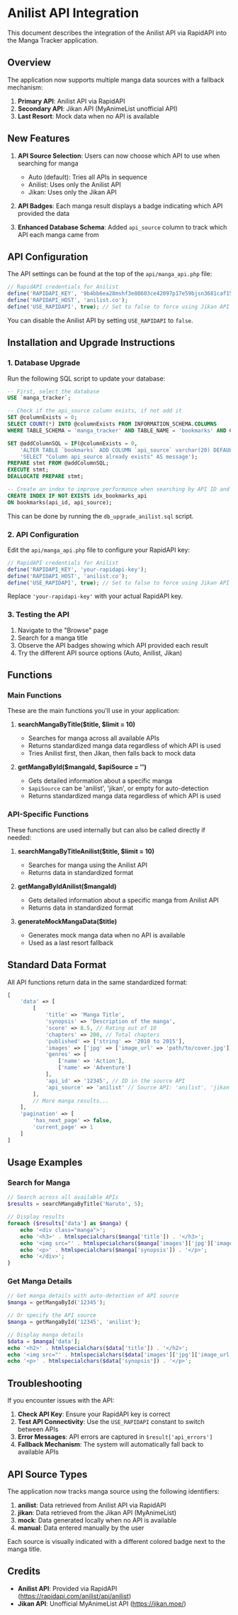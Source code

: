 # Anilist API Integration

This document describes the integration of the Anilist API via RapidAPI into the Manga Tracker application.

## Overview

The application now supports multiple manga data sources with a fallback mechanism:

1. **Primary API**: Anilist API via RapidAPI
2. **Secondary API**: Jikan API (MyAnimeList unofficial API)
3. **Last Resort**: Mock data when no API is available

## New Features

1. **API Source Selection**: Users can now choose which API to use when searching for manga
   - Auto (default): Tries all APIs in sequence
   - Anilist: Uses only the Anilist API
   - Jikan: Uses only the Jikan API

2. **API Badges**: Each manga result displays a badge indicating which API provided the data

3. **Enhanced Database Schema**: Added `api_source` column to track which API each manga came from

## API Configuration

The API settings can be found at the top of the `api/manga_api.php` file:

```php
// RapidAPI credentials for Anilist
define('RAPIDAPI_KEY', '9b4bb6ea28mshf3e80603ce42097p17e59bjsn3681caf15696');
define('RAPIDAPI_HOST', 'anilist.co');
define('USE_RAPIDAPI', true); // Set to false to force using Jikan API
```

You can disable the Anilist API by setting `USE_RAPIDAPI` to `false`.

## Installation and Upgrade Instructions

### 1. Database Upgrade

Run the following SQL script to update your database:

```sql
-- First, select the database
USE `manga_tracker`;

-- Check if the api_source column exists, if not add it
SET @columnExists = 0;
SELECT COUNT(*) INTO @columnExists FROM INFORMATION_SCHEMA.COLUMNS 
WHERE TABLE_SCHEMA = 'manga_tracker' AND TABLE_NAME = 'bookmarks' AND COLUMN_NAME = 'api_source';

SET @addColumnSQL = IF(@columnExists = 0, 
    'ALTER TABLE `bookmarks` ADD COLUMN `api_source` varchar(20) DEFAULT NULL AFTER `api_id`', 
    'SELECT "Column api_source already exists" AS message');
PREPARE stmt FROM @addColumnSQL;
EXECUTE stmt;
DEALLOCATE PREPARE stmt;

-- Create an index to improve performance when searching by API ID and source
CREATE INDEX IF NOT EXISTS idx_bookmarks_api 
ON bookmarks(api_id, api_source);
```

This can be done by running the `db_upgrade_anilist.sql` script.

### 2. API Configuration

Edit the `api/manga_api.php` file to configure your RapidAPI key:

```php
// RapidAPI credentials for Anilist
define('RAPIDAPI_KEY', 'your-rapidapi-key');
define('RAPIDAPI_HOST', 'anilist.co');
define('USE_RAPIDAPI', true); // Set to false to force using Jikan API
```

Replace `'your-rapidapi-key'` with your actual RapidAPI key.

### 3. Testing the API

1. Navigate to the "Browse" page
2. Search for a manga title
3. Observe the API badges showing which API provided each result
4. Try the different API source options (Auto, Anilist, Jikan)

## Functions

### Main Functions

These are the main functions you'll use in your application:

1. **searchMangaByTitle($title, $limit = 10)**
   - Searches for manga across all available APIs
   - Returns standardized manga data regardless of which API is used
   - Tries Anilist first, then Jikan, then falls back to mock data

2. **getMangaById($mangaId, $apiSource = '')**
   - Gets detailed information about a specific manga
   - `$apiSource` can be 'anilist', 'jikan', or empty for auto-detection
   - Returns standardized manga data regardless of which API is used

### API-Specific Functions

These functions are used internally but can also be called directly if needed:

1. **searchMangaByTitleAnilist($title, $limit = 10)**
   - Searches for manga using the Anilist API
   - Returns data in standardized format

2. **getMangaByIdAnilist($mangaId)**
   - Gets detailed information about a specific manga from Anilist API
   - Returns data in standardized format

3. **generateMockMangaData($title)**
   - Generates mock manga data when no API is available
   - Used as a last resort fallback

## Standard Data Format

All API functions return data in the same standardized format:

```php
[
    'data' => [
        [
            'title' => 'Manga Title',
            'synopsis' => 'Description of the manga',
            'score' => 8.5, // Rating out of 10
            'chapters' => 200, // Total chapters
            'published' => ['string' => '2010 to 2015'],
            'images' => ['jpg' => ['image_url' => 'path/to/cover.jpg']],
            'genres' => [
                ['name' => 'Action'],
                ['name' => 'Adventure']
            ],
            'api_id' => '12345', // ID in the source API
            'api_source' => 'anilist' // Source API: 'anilist', 'jikan', or 'mock'
        ],
        // More manga results...
    ],
    'pagination' => [
        'has_next_page' => false,
        'current_page' => 1
    ]
]
```

## Usage Examples

### Search for Manga

```php
// Search across all available APIs
$results = searchMangaByTitle('Naruto', 5);

// Display results
foreach ($results['data'] as $manga) {
    echo '<div class="manga">';
    echo '<h3>' . htmlspecialchars($manga['title']) . '</h3>';
    echo '<img src="' . htmlspecialchars($manga['images']['jpg']['image_url']) . '" alt="Cover">';
    echo '<p>' . htmlspecialchars($manga['synopsis']) . '</p>';
    echo '</div>';
}
```

### Get Manga Details

```php
// Get manga details with auto-detection of API source
$manga = getMangaById('12345');

// Or specify the API source
$manga = getMangaById('12345', 'anilist');

// Display manga details
$data = $manga['data'];
echo '<h2>' . htmlspecialchars($data['title']) . '</h2>';
echo '<img src="' . htmlspecialchars($data['images']['jpg']['image_url']) . '" alt="Cover">';
echo '<p>' . htmlspecialchars($data['synopsis']) . '</p>';
```

## Troubleshooting

If you encounter issues with the API:

1. **Check API Key**: Ensure your RapidAPI key is correct
2. **Test API Connectivity**: Use the `USE_RAPIDAPI` constant to switch between APIs
3. **Error Messages**: API errors are captured in `$result['api_errors']`
4. **Fallback Mechanism**: The system will automatically fall back to available APIs

## API Source Types

The application now tracks manga source using the following identifiers:

1. **anilist**: Data retrieved from Anilist API via RapidAPI
2. **jikan**: Data retrieved from the Jikan API (MyAnimeList)
3. **mock**: Data generated locally when no API is available
4. **manual**: Data entered manually by the user

Each source is visually indicated with a different colored badge next to the manga title.

## Credits

- **Anilist API**: Provided via RapidAPI (https://rapidapi.com/anilist/api/anilist)
- **Jikan API**: Unofficial MyAnimeList API (https://jikan.moe/)
